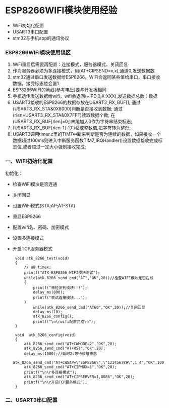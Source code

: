 # ESP8266WIFI模块使用经验

- WiFi初始化配置
- USART3串口配置
- stm32与手机app的通讯协议

### ESP8266WIFI模块使用误区
1. WiFi重启后需要再配置：连接模式，服务器模式，关闭回显
2. 作为服务器必须为多连接模式，用(AT+CIPSEND=x,x),通道0,发送数据数
3. stm32通过串口发送数据给ESP8266，WiFi会返回某些值给串口，串口接收数据，接受标志位会置1
4. ESP8266WIFI的地线(参考电压)要与开发板相同
5. 手机透传发送数据给wifi，wifi会返回(+IPD,0,X:XXX),发送数据总数：数据
6. USART3接收的ESP8266的数据存放在USART3_RX_BUF[];
  通过(USART3_RX_STA&0X8000)判断是否接收到数据;
  通过(rlen=USART3_RX_STA&0X7FFF)读取数据个数;
  在(USART3_RX_BUF[rlen]=0;)末尾加入0作为字符串结束标志;
7. (USART3_RX_BUF[rlen-1]-'0')获取整数值,把字符转为整形;
8. USART3调用timer.c里的TIM7中断来判断是否为连续的数据，如果接收一个数据超过100ms则进入中断服务函数TIM7_IRQHandler()设置数据接收完成标志位,或者超过一定大小强制接收完成;


### 一、WIFI初始化配置

初始化：
 - 检查WiFi模块是否连通
 - 关闭回显
 - 设置WiFi模式(STA;AP;AT-STA)
 - 重启ESP8266
 - 配置wifi名、密码、加密模式
 - 设置多连接模式
 - 开启TCP服务器模式

        void atk_8266_test(void)
        {
        	// u8 timex;
        	printf("ATK-ESP8266 WIFI模块测试");
        	while(atk_8266_send_cmd("AT","OK",20))//检查WIFI模块是否在线
        	{
        		printf("未检测到模块!!!");
        		delay_ms(800);
        		printf("尝试连接模块...");
        	}
        		while(atk_8266_send_cmd("ATE0","OK",20));//关闭回显
        		delay_ms(10);
        		atk_8266_config();
        		printf("\n\rwifi配置完成\n");
        }

        void  atk_8266_config(void)
        {
        	atk_8266_send_cmd("AT+CWMODE=2","OK",20);
        	atk_8266_send_cmd("AT+RST","OK",20);
        	delay_ms(1000);//延时2s等待模块重启
        	atk_8266_send_cmd("AT+CWSAP=\"ESP8266\",\"123456789\",1,4","OK",1000);
        	atk_8266_send_cmd("AT+CIPMUX=1","OK",20);
        	printf("\n\r多连接模式");
        	atk_8266_send_cmd("AT+CIPSERVER=1,8086","OK",20);
        	printf("\n\r开启TCP服务模式");
        }

### 二、USART3串口配置

